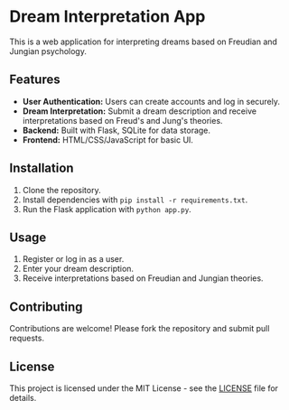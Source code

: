 # Dream Interpretation App

This is a web application for interpreting dreams based on Freudian and Jungian psychology.

## Features

- **User Authentication:** Users can create accounts and log in securely.
- **Dream Interpretation:** Submit a dream description and receive interpretations based on Freud's and Jung's theories.
- **Backend:** Built with Flask, SQLite for data storage.
- **Frontend:** HTML/CSS/JavaScript for basic UI.

## Installation

1. Clone the repository.
2. Install dependencies with `pip install -r requirements.txt`.
3. Run the Flask application with `python app.py`.

## Usage

1. Register or log in as a user.
2. Enter your dream description.
3. Receive interpretations based on Freudian and Jungian theories.

## Contributing

Contributions are welcome! Please fork the repository and submit pull requests.

## License

This project is licensed under the MIT License - see the [LICENSE](LICENSE) file for details.

